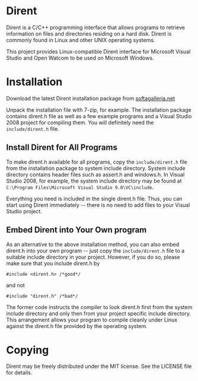 # Dirent
Dirent is a C/C++ programming interface that allows programs to retrieve
information on files and directories residing on a hard disk.  Dirent is
commonly found in Linux and other UNIX operating systems.

This project provides Linux-compatible Dirent interface for Microsoft Visual
Studio and Open Watcom to be used on Microsoft Windows.


# Installation

Download the latest Dirent installation package from
[softagalleria.net](http://softagalleria.net/download/dirent/?C=M;O=D)

Unpack the installation file with 7-zip, for example.  The installation
package contains dirent.h file as well as a few example programs and a
Visual Studio 2008 project for compiling them.  You will definitely need the
``include/dirent.h`` file.


## Install Dirent for All Programs

To make dirent.h available for all programs, copy the ``include/dirent.h``
file from the installation package to system include directory.  System
include directory contains header files such as assert.h and windows.h.  In
Visual Studio 2008, for example, the system include directory may be found at
``C:\Program Files\Microsoft Visual Studio 9.0\VC\include``.

Everything you need is included in the single dirent.h file.  Thus, you can
start using Dirent immediately -- there is no need to add files to your
Visual Studio project.


## Embed Dirent into Your Own program

As an alternative to the above installation method, you can also embed
dirent.h into your own program -- just copy the ``include/dirent.h`` file to
a suitable include directory in your project.  However, if you do so, please
make sure that you include dirent.h by

```
#include <dirent.h> /*good*/
```

and not 

```
#include "dirent.h" /*bad*/
```

The former code instructs the compiler to look dirent.h first from the
system include directory and only then from your project specific include
directory.  This arrangement allows your program to compile cleanly under
Linux against the dirent.h file provided by the operating system.


# Copying

Dirent may be freely distributed under the MIT license.  See the LICENSE
file for details.


